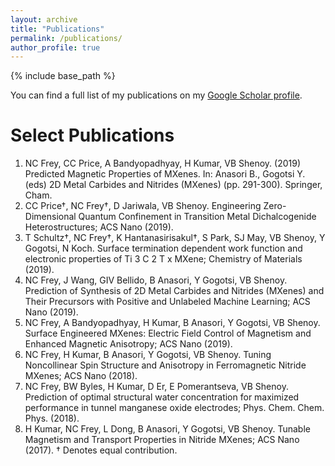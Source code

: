 ```yaml
---
layout: archive
title: "Publications"
permalink: /publications/
author_profile: true
---
```


{% include base_path %}

You can find a full list of my publications on my [Google Scholar profile](https://scholar.google.com/citations?user=IMUja60AAAAJ).

Select Publications
====

1. NC Frey, CC Price, A Bandyopadhyay, H Kumar, VB Shenoy. (2019) Predicted Magnetic Properties of MXenes. In: Anasori B., Gogotsi Y. (eds) 2D Metal Carbides and Nitrides (MXenes) (pp. 291-300). Springer, Cham.
2. CC Price&dagger;, NC Frey&dagger;, D Jariwala, VB Shenoy. Engineering Zero-Dimensional Quantum Confinement in Transition Metal Dichalcogenide Heterostructures; ACS Nano (2019).
3. T Schultz&dagger;, NC Frey&dagger;, K Hantanasirisakul&dagger;, S Park, SJ May, VB Shenoy, Y Gogotsi, N Koch. Surface termination dependent work function and electronic properties of Ti 3 C 2 T x MXene; Chemistry of Materials (2019).
4. NC Frey, J Wang, GIV Bellido, B Anasori, Y Gogotsi, VB Shenoy. Prediction of Synthesis of 2D Metal Carbides and Nitrides (MXenes) and Their Precursors with Positive and Unlabeled Machine Learning; ACS Nano (2019).
5. NC Frey, A Bandyopadhyay, H Kumar, B Anasori, Y Gogotsi, VB Shenoy. Surface Engineered MXenes: Electric Field Control of Magnetism and Enhanced Magnetic Anisotropy; ACS Nano (2019).
6. NC Frey, H Kumar, B Anasori, Y Gogotsi, VB Shenoy. Tuning Noncollinear Spin Structure and Anisotropy in Ferromagnetic Nitride MXenes; ACS Nano (2018).
7. NC Frey, BW Byles, H Kumar, D Er, E Pomerantseva, VB Shenoy. Prediction of optimal structural water concentration for maximized performance in tunnel manganese oxide electrodes; Phys. Chem. Chem.
Phys. (2018).
8. H Kumar, NC Frey, L Dong, B Anasori, Y Gogotsi, VB Shenoy. Tunable Magnetism and Transport Properties in Nitride MXenes; ACS Nano (2017).
&dagger; Denotes equal contribution.
